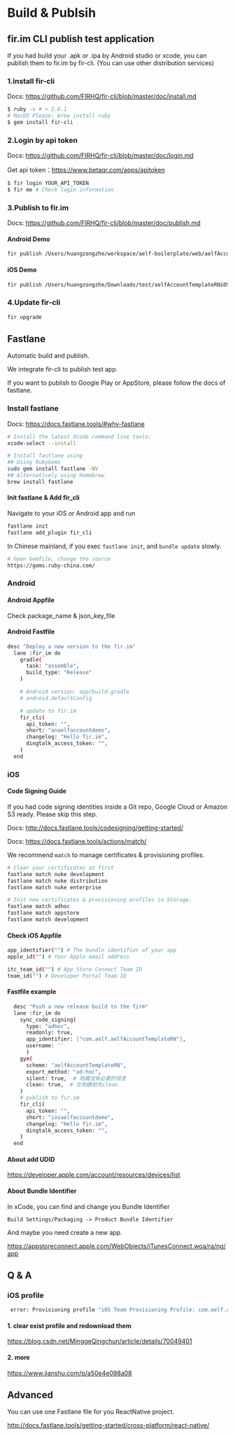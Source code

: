 # Build & Publsih


## fir.im CLI publish test application

If you had build your .apk or .ipa by Android studio or xcode,
you can publish them to fir.im by fir-cli. (You can use other distribution services)

### 1.install fir-cli

Docs: https://github.com/FIRHQ/fir-cli/blob/master/doc/install.md

```bash
$ ruby -v # > 2.6.1
# MacOS Please: brew install ruby
$ gem install fir-cli
```

### 2.Login by api token

Docs: https://github.com/FIRHQ/fir-cli/blob/master/doc/login.md

Get api token：https://www.betaqr.com/apps/apitoken

```bash
$ fir login YOUR_API_TOKEN
$ fir me # Check login information
```

### 3.Publish to fir.im

Docs: https://github.com/FIRHQ/fir-cli/blob/master/doc/publish.md

#### Android Demo

```bash
fir publish /Users/huangzongzhe/workspace/aelf-boilerplate/web/aelfAccountTemplateRN/android/app/build/outputs/apk/release/app-release.apk -D 'Your dingding token' -s anaelfaccountdemo -c 'change log'
```

#### iOS Demo

```bash
fir publish /Users/huangzongzhe/Downloads/test/aelfAccountTemplateRNiOS/aelfAccountTemplateRN.ipa -s iosaelfaccountdemo -D 'Your dingding token'  -s iosaelfaccountdemo  -c 'change log'
```

### 4.Update fir-cli

```bash
fir upgrade
```

## Fastlane

Automatic build and publish.

We integrate fir-cli to publish test app.

If you want to publish to Google Play or AppStore, please follow the docs of fastlane.

### Install fastlane

Docs: https://docs.fastlane.tools/#why-fastlane

```bash
# Install the latest Xcode command line tools:
xcode-select --install

# Install fastlane using
## Using RubyGems
sudo gem install fastlane -NV
## Alternatively using Homebrew
brew install fastlane
```

#### Init fastlane & Add fir_cli

Navigate to your iOS or Android app and run

```bash
fastlane init
fastlane add_plugin fir_cli
```

In Chinese mainland, if you exec `fastlane init`, and `bundle update` slowly.

```bash
# Open Gemfile, change the source
https://gems.ruby-china.com/
```

### Android

#### Android Appfile

Check package_name & json_key_file

#### Android Fastfile

```bash
desc "Deploy a new version to the fir.im"
  lane :fir_im do
    gradle(
      task: "assemble",
      build_type: "Release"
    )

    # Android version: app/build.gradle
    # android.defaultConfig

    # update to fir.im
    fir_cli(
      api_token: "",
      short: "anaelfaccountdemo",
      changelog: "Hello fir.im",
      dingtalk_access_token: "",
    )
  end
```

### iOS

#### Code Signing Guide

If you had code signing identities inside a Git repo, Google Cloud or Amazon S3 ready. Please skip this step.

Docs: http://docs.fastlane.tools/codesigning/getting-started/

Docs: https://docs.fastlane.tools/actions/match/

We recommend `match` to manage certificates & provisioning profiles.

```bash
# Clear your certificates at first
fastlane match nuke development
fastlane match nuke distribution
fastlane match nuke enterprise
```

```bash
# Init new certificates & provisioning profiles in Storage.
fastlane match adhoc
fastlane match appstore
fastlane match development
```

#### Check iOS Appfile

```bash
app_identifier("") # The bundle identifier of your app
apple_id("") # Your Apple email address

itc_team_id("") # App Store Connect Team ID
team_id("") # Developer Portal Team ID
```

#### Fastfile example

```bash
  desc "Push a new release build to the firm"
  lane :fir_im do
    sync_code_signing(
      type: "adhoc",
      readonly: true,
      app_identifier: ["com.aelf.aelfAccountTemplateRN"],
      username: ''
      )
    gym(
      scheme: "aelfAccountTemplateRN",
      export_method: "ad-hoc",
      silent: true,  # 隐藏没有必要的信息
      clean: true,  # 在构建前先clean
    )
    # publish to fir.im
    fir_cli(
      api_token: "",
      short: "iosaelfaccountdemo",
      changelog: "Hello fir.im",
      dingtalk_access_token: "",
    )
  end
```

#### About add UDID

https://developer.apple.com/account/resources/devices/list

#### About Bundle Identifier

In xCode, you can find and change you Bundle Identifier

`Build Settings/Packaging -> Product Bundle Identifier`

And maybe you need create a new app.

https://appstoreconnect.apple.com/WebObjects/iTunesConnect.woa/ra/ng/app

## Q & A

### iOS profile

```bash
 error: Provisioning profile "iOS Team Provisioning Profile: com.aelf.aelfAccountTemplateRN" doesn't include signing certificate "Apple Development: WEN NIU (8746A3ZJDX)". (in target 'aelfAccountTemplateRN' from project 'aelfAccountTemplateRN')
```

#### 1. clear exist profile and redownload them

https://blog.csdn.net/MinggeQingchun/article/details/70049401

#### 2. more

https://www.jianshu.com/p/a50e4e098a08

## Advanced

You can use one Fastlane file for you ReactNative project.

http://docs.fastlane.tools/getting-started/cross-platform/react-native/
